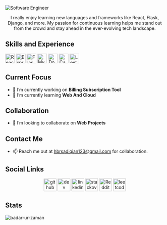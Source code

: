 ![Software Engineer](https://media.licdn.com/dms/image/D4D16AQEX91QVM-sZTA/profile-displaybackgroundimage-shrink_350_1400/0/1711551875388?e=1726099200&v=beta&t=C2zjntt15vxclZgESrU4WD4gHw4q2s6BSOeEvtAZMcM)

<div align="center">

I really enjoy learning new languages and frameworks like React, Flask, Django, and more. My passion for continuous learning helps me stand out from the crowd and stay ahead in the ever-evolving tech landscape.

</div>

## Skills and Experience

<img src="https://img.shields.io/badge/-React-61DAFB?logo=react&logoColor=white&style=flat" alt="React" height="30"> <img src="https://img.shields.io/badge/-Express.js-000000?logo=express&style=flat" alt="ExpressJS" height="30"> <img src="https://img.shields.io/badge/-Flask%20and%20Django-092E20?logo=flask&style=flat&logoColor=white" alt="Flask and Django" height="30"> <img src="https://img.shields.io/badge/-MySQL-4479A1?logo=mysql&logoColor=white&style=flat" alt="MySQL" height="30"> <img src="https://img.shields.io/badge/-Docker-2496ED?logo=docker&logoColor=white&style=flat" alt="Docker" height="30"> <img src="https://img.shields.io/badge/-C++-00599C?logo=c%2B%2B&logoColor=white&style=flat" alt="C++" height="30"> <img src="https://img.shields.io/badge/-LeetCode-FFA116?logo=leetcode&logoColor=white&style=flat" alt="LeetCode" height="30">





## Current Focus

- 🔭 I’m currently working on **Billing Subscription Tool** 
- 🌱 I’m currently learning **Web And Cloud** 

## Collaboration

- 👯 I’m looking to collaborate on **Web Projects** 

## Contact Me

- 📫 Reach me out at hbrsadiqian123@gmail.com for collaboration.

## Social Links

<div align="center"

<div align="center">
    <a href="https://github.com/Badar-Ur-Zaman"><img src="https://cdn.jsdelivr.net/npm/simple-icons@3.0.1/icons/github.svg" alt="github" height="40" style="fill: white;"></a>
    <a href="https://dev.to/https://dev.to/badarurzaman"><img src="https://cdn.jsdelivr.net/npm/simple-icons@3.0.1/icons/dev-dot-to.svg" alt="dev" height="40" style="fill: white;"></a>
    <a href="https://www.linkedin.com/in/https://www.linkedin.com/in/hafiz-badar-ur-zaman//"><img src="https://cdn.jsdelivr.net/npm/simple-icons@3.0.1/icons/linkedin.svg" alt="linkedin" height="40" style="fill: white;"></a>
    <a href="https://stackoverflow.com/users/https://stackoverflow.com/users/21887654/hafiz-badar"><img src="https://cdn.jsdelivr.net/npm/simple-icons@3.0.1/icons/stackoverflow.svg" alt="stackoverflow" height="40" style="fill: white;"></a>
    <a href="https://www.reddit.com/user/https://www.reddit.com/user/Badar-Zz5907/"><img src="https://cdn.jsdelivr.net/npm/simple-icons@3.0.1/icons/reddit.svg" alt="Reddit" height="40" style="fill: white;"></a>
    <a href="https://leetcode.com/u/Hafiz_Badar"><img src="https://cdn.jsdelivr.net/npm/simple-icons@3.0.1/icons/leetcode.svg" alt="leetcode" height="40" style="fill: white;"></a>
</div>


</div>

## Stats

<p><img align="left" src="https://github-readme-stats.vercel.app/api/top-langs?username=badar-ur-zaman&show_icons=true&locale=en&layout=compact" alt="badar-ur-zaman" /></p>
